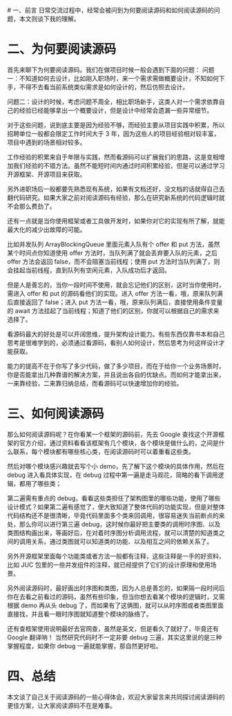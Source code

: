 ​# 一、前言
日常交流过程中，经常会被问到为何要阅读源码和如何阅读源码的问题，本文则谈下我的理解。
#  二、为何要阅读源码
首先来聊下为何要阅读源码。我们在做项目时候一般会遇到下面的问题：
问题一：不知道如何去设计，比如刚入职场时，来一个需求需做概要设计，不知如何下手，不得不去看当前系统类似需求是如何设计的，然后仿照去设计。

问题二：设计的时候，考虑问题不周全，相比职场新手，这类人对一个需求依靠自己的经验已经能够拿出一个概要设计，但是设计中经常会遗漏一些异常细节。

对于这些问题，说到底主要是因为经验不够，而经验主要从项目实践中积累，所以招聘单位一般都会限定工作时间大于 3 年，因为这些人的项目经验相对较丰富，项目中遇到的场景相对较多。

工作经验的积累来自于年限与实践，然而看源码可以扩展我们的思路，这是变相增加我们经验的不错方法。虽然不能短时间内通过时间积累经验，但是可以通过学习开源框架、开源项目来获取。

另外进职场后一般都要先熟悉现有系统，如果有文档还好，没文档的话就得自己去翻代码研究。如果大家之前对阅读源码有经验，那么在研究新系统的代码逻辑时就不会那么费劲了。

还有一点就是当你使用框架或者工具做开发时，如果你对它的实现有所了解，就能最大化的减少出故障的可能。

比如并发队列 ArrayBlockingQueue 里面元素入队有个 offer 和 put 方法，虽然某个时间点你知道使用 offer 方法时，当队列满了就会丢弃要入队的元素，之后 offer 方法会返回 false，而不会阻塞当前线程；使用 put 方法时当队列满了，则会挂起当前线程，直到队列有空闲元素，入队成功后才返回。

但是人是善忘的，当你一段时间不使用，就会忘记他们的区别，这时当你使用时，需进入 offer 和 put 的源码看他们的实现。进入 offer 方法一看，哦，原来队列满后直接返回了 false；进入 put 方法一看，哦，原来队列满后，直接使用条件变量的 await 方法挂起了当前线程；知道了他们的区别，你就可以根据自己的需求来选择了。

看源码最大的好处是可以开阔思维，提升架构设计能力。有些东西仅靠书本和自己思考是很难学到的，必须通过看源码，看别人如何设计，然后思考为何这样设计才能获取。

能力的提高不在于你写了多少代码，做了多少项目，而在于给你一个业务场景时，你是否能拿出几种靠谱的解决方案，并且说出各自的优缺点。而如何才能拿出来，一来靠经验，二来靠归纳总结，而看源码可以快速增加你的经验。
# 三、如何阅读源码
那么如何阅读源码呢？在你看某一个框架的源码前，先去 Google 查找这个开源框架的官方介绍，通过资料看看该框架有几个模块，各个模块是做什么的，之间是什么联系，每个模块都有哪些核心类，在阅读源码时可以着重看这些类。

然后对哪个模块感兴趣就去写个小 demo，先了解下这个模块的具体作用，然后在 debug 进入看具体实现，在 debug 过程中第一遍是走马观花，简略的看下调用逻辑，都用了哪些类；

第二遍需有重点的 debug，看看这些类担任了架构图里的哪些功能，使用了哪些设计模式？如果第二遍有感觉了，便大致知道了整体代码的功能实现，但是对整体代码结构还不是很清晰，毕竟代码里面多个类来回调用，很容易迷失当前断点的来处，那么你可以进行第三遍 debug，这时候你最好把主要类的调用时序图、以及类图结构画出来，等画好后，在对着时序图分析调用流程，就可以清楚的知道类之间的调用关系，通过类图就可以知道类的功能、以及相互之间的依赖关系了。

另外开源框架里面每个功能类或者方法一般都有注释，这些注释是一手的好资料，比如 JUC 包里的一些并发组件的注释，就已经提供了它们的设计原理和使用场景。

另外阅读源码时，最好画出时序图和类图，因为人总是善忘的，如果隔一段时间后你在去看之前看过的源码，虽然有些印象，但当你想去看某个模块的逻辑时，又需根据 demo 再从头 debug 了，而如果有了这俩图，就可以从时序图或者类图里面直接找，并且看一眼时序图就知道整个模块的脉络了。

还有查框架使用说明最好去官网查，虽然是英文，但是看久了就好了，毕竟还有 Google 翻译呐！
当然研究代码时不一定非要 debug 三遍，其实这里说的是三种掌握程度，如果你 debug 一遍就能掌握，那自然更好啦。
# 四、总结
本文谈了自己关于阅读源码的一些心得体会，欢迎大家留言来共同探讨阅读源码的更佳方案，让大家阅读源码不在是难事。

